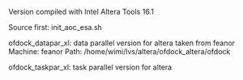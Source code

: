 Version compiled with Intel Altera Tools 16.1

Source first: init_aoc_esa.sh

ofdock_datapar_xl: data parallel version for altera taken from feanor
		   Machine: feanor
		   Path: /home/wimi/lvs/altera/ofdock_altera/ofdock

ofdock_taskpar_xl: task parallel version for altera

